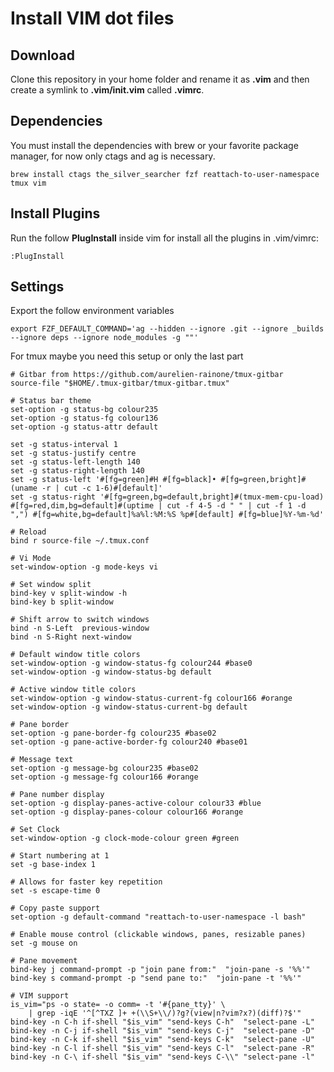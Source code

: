 # Install VIM dot files

## Download

Clone this repository in your home folder and rename it as **.vim** and then create a symlink to **.vim/init.vim** called **.vimrc**.

## Dependencies

You must install the dependencies with brew or your favorite package manager, for now only ctags and ag is necessary.

    brew install ctags the_silver_searcher fzf reattach-to-user-namespace tmux vim

## Install Plugins

Run the follow **PlugInstall** inside vim for install all the plugins in .vim/vimrc:

    :PlugInstall

## Settings

Export the follow environment variables

    export FZF_DEFAULT_COMMAND='ag --hidden --ignore .git --ignore _builds --ignore deps --ignore node_modules -g ""'

For tmux maybe you need this setup or only the last part

    # Gitbar from https://github.com/aurelien-rainone/tmux-gitbar
    source-file "$HOME/.tmux-gitbar/tmux-gitbar.tmux"

    # Status bar theme
    set-option -g status-bg colour235
    set-option -g status-fg colour136
    set-option -g status-attr default

    set -g status-interval 1
    set -g status-justify centre
    set -g status-left-length 140
    set -g status-right-length 140
    set -g status-left '#[fg=green]#H #[fg=black]• #[fg=green,bright]#(uname -r | cut -c 1-6)#[default]'
    set -g status-right '#[fg=green,bg=default,bright]#(tmux-mem-cpu-load) #[fg=red,dim,bg=default]#(uptime | cut -f 4-5 -d " " | cut -f 1 -d ",") #[fg=white,bg=default]%a%l:%M:%S %p#[default] #[fg=blue]%Y-%m-%d'

    # Reload
    bind r source-file ~/.tmux.conf

    # Vi Mode
    set-window-option -g mode-keys vi

    # Set window split
    bind-key v split-window -h
    bind-key b split-window

    # Shift arrow to switch windows
    bind -n S-Left  previous-window
    bind -n S-Right next-window

    # Default window title colors
    set-window-option -g window-status-fg colour244 #base0
    set-window-option -g window-status-bg default

    # Active window title colors
    set-window-option -g window-status-current-fg colour166 #orange
    set-window-option -g window-status-current-bg default

    # Pane border
    set-option -g pane-border-fg colour235 #base02
    set-option -g pane-active-border-fg colour240 #base01

    # Message text
    set-option -g message-bg colour235 #base02
    set-option -g message-fg colour166 #orange

    # Pane number display
    set-option -g display-panes-active-colour colour33 #blue
    set-option -g display-panes-colour colour166 #orange

    # Set Clock
    set-window-option -g clock-mode-colour green #green

    # Start numbering at 1
    set -g base-index 1

    # Allows for faster key repetition
    set -s escape-time 0

    # Copy paste support
    set-option -g default-command "reattach-to-user-namespace -l bash"

    # Enable mouse control (clickable windows, panes, resizable panes)
    set -g mouse on

    # Pane movement
    bind-key j command-prompt -p "join pane from:"  "join-pane -s '%%'"
    bind-key s command-prompt -p "send pane to:"  "join-pane -t '%%'"

    # VIM support
    is_vim="ps -o state= -o comm= -t '#{pane_tty}' \
        | grep -iqE '^[^TXZ ]+ +(\\S+\\/)?g?(view|n?vim?x?)(diff)?$'"
    bind-key -n C-h if-shell "$is_vim" "send-keys C-h"  "select-pane -L"
    bind-key -n C-j if-shell "$is_vim" "send-keys C-j"  "select-pane -D"
    bind-key -n C-k if-shell "$is_vim" "send-keys C-k"  "select-pane -U"
    bind-key -n C-l if-shell "$is_vim" "send-keys C-l"  "select-pane -R"
    bind-key -n C-\ if-shell "$is_vim" "send-keys C-\\" "select-pane -l"
